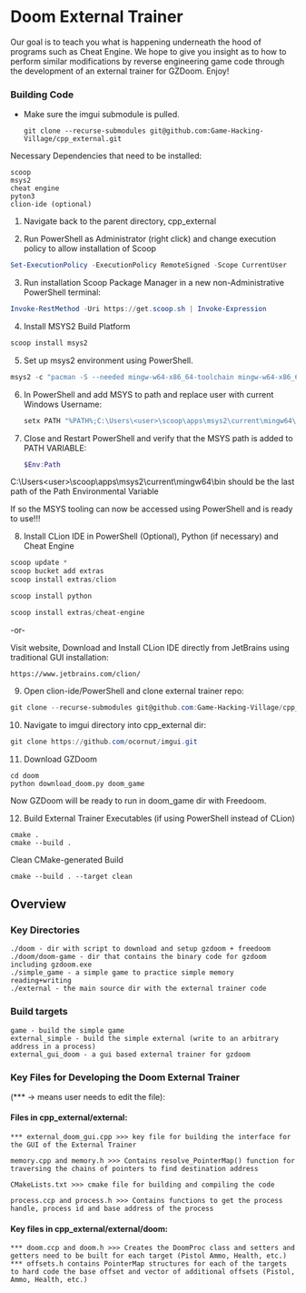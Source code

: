 # Doom External Trainer

Our goal is to teach you what is happening underneath the hood of programs such as Cheat Engine. We hope to give you insight as to how to perform similar modifications by reverse engineering game code through the development of an external trainer for GZDoom. Enjoy!

### Building Code

- Make sure the imgui submodule is pulled.
  ```
  git clone --recurse-submodules git@github.com:Game-Hacking-Village/cpp_external.git
  ```

Necessary Dependencies that need to be installed:
```
scoop
msys2
cheat engine
pyton3
clion-ide (optional)
```

1) Navigate back to the parent directory, cpp_external


2) Run PowerShell as Administrator (right click) and change execution policy to allow installation of Scoop
```powershell
Set-ExecutionPolicy -ExecutionPolicy RemoteSigned -Scope CurrentUser
```
3) Run installation Scoop Package Manager in a new non-Administrative PowerShell terminal:
```powershell
Invoke-RestMethod -Uri https://get.scoop.sh | Invoke-Expression
```

4) Install MSYS2 Build Platform 
```powershell
scoop install msys2
```

5) Set up msys2 environment using PowerShell.
```powershell
msys2 -c "pacman -S --needed mingw-w64-x86_64-toolchain mingw-w64-x86_64-cmake"
```

6) In PowerShell and add MSYS to path and replace user with current Windows Username:
    ```powershell
    setx PATH "%PATH%;C:\Users\<user>\scoop\apps\msys2\current\mingw64\bin"
    ```

7) Close and Restart PowerShell and verify that the MSYS path is added to PATH VARIABLE:
    ```powershell
    $Env:Path
    ```
C:\Users\<user>\scoop\apps\msys2\current\mingw64\bin should be the last path of the Path Environmental Variable

If so the MSYS tooling can now be accessed using PowerShell and is ready to use!!!

8) Install CLion IDE in PowerShell (Optional), Python (if necessary) and Cheat Engine
```powershell
scoop update *
scoop bucket add extras
scoop install extras/clion
```

```powershell
scoop install python
```

```powershell
scoop install extras/cheat-engine
```

-or-

Visit website, Download and Install CLion IDE directly from JetBrains using traditional GUI installation:
```
https://www.jetbrains.com/clion/
```

9) Open clion-ide/PowerShell and clone external trainer repo: 
```powershell
git clone --recurse-submodules git@github.com:Game-Hacking-Village/cpp_external.git
```

10) Navigate to imgui directory into cpp_external dir:
```powershell
git clone https://github.com/ocornut/imgui.git
```

11) Download GZDoom
```
cd doom
python download_doom.py doom_game
```
Now GZDoom will be ready to run in doom_game dir with Freedoom.

12) Build External Trainer Executables (if using PowerShell instead of CLion)
```
cmake .
cmake --build .
```

Clean CMake-generated Build

```
cmake --build . --target clean
```

## Overview

### Key Directories

```
./doom - dir with script to download and setup gzdoom + freedoom
./doom/doom-game - dir that contains the binary code for gzdoom including gzdoom.exe
./simple_game - a simple game to practice simple memory reading+writing
./external - the main source dir with the external trainer code
```

### Build targets

```
game - build the simple game
external_simple - build the simple external (write to an arbitrary address in a process)
external_gui_doom - a gui based external trainer for gzdoom
```
### Key Files for Developing the Doom External Trainer 
(*** -> means user needs to edit the file):

#### Files in cpp_external/external:
```
*** external_doom_gui.cpp >>> key file for building the interface for the GUI of the External Trainer

memory.cpp and memory.h >>> Contains resolve_PointerMap() function for traversing the chains of pointers to find destination address

CMakeLists.txt >>> cmake file for building and compiling the code

process.ccp and process.h >>> Contains functions to get the process handle, process id and base address of the process
```

#### Key files in cpp_external/external/doom:

```
*** doom.ccp and doom.h >>> Creates the DoomProc class and setters and getters need to be built for each target (Pistol Ammo, Health, etc.)
*** offsets.h contains PointerMap structures for each of the targets to hard code the base offset and vector of additional offsets (Pistol, Ammo, Health, etc.)
```




